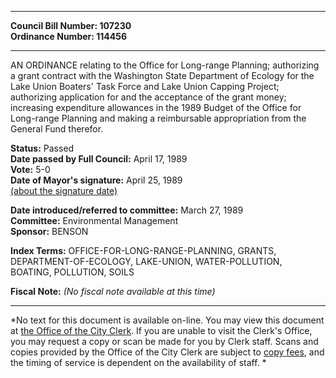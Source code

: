 * * * * *  
  
**Council Bill Number: [](#h0)[](#h2)107230**   
**Ordinance Number: 114456**  
  
* * * * *  
  
AN ORDINANCE relating to the Office for Long-range Planning; authorizing a grant contract with the Washington State Department of Ecology for the Lake Union Boaters' Task Force and Lake Union Capping Project; authorizing application for and the acceptance of the grant money; increasing expenditure allowances in the 1989 Budget of the Office for Long-range Planning and making a reimbursable appropriation from the General Fund therefor.  
  
**Status:** Passed   
**Date passed by Full Council:** April 17, 1989   
**Vote:** 5-0   
**Date of Mayor's signature:** April 25, 1989   
[(about the signature date)](/~public/approvaldate.htm)   
  
  
**Date introduced/referred to committee:** March 27, 1989   
**Committee:** Environmental Management   
**Sponsor:** BENSON   
  
**Index Terms:** OFFICE-FOR-LONG-RANGE-PLANNING, GRANTS, DEPARTMENT-OF-ECOLOGY, LAKE-UNION, WATER-POLLUTION, BOATING, POLLUTION, SOILS  
  
**Fiscal Note:** *(No fiscal note available at this time)*  
  
* * * * *  
  
*No text for this document is available on-line. You may view this document at [the Office of the City Clerk](http://www.seattle.gov/leg/clerk/contactUs.htm). If you are unable to visit the Clerk's Office, you may request a copy or scan be made for you by Clerk staff. Scans and copies provided by the Office of the City Clerk are subject to [copy fees](http://clerk.seattle.gov/~public/clerkfees.htm), and the timing of service is dependent on the availability of staff. *  
  
  
